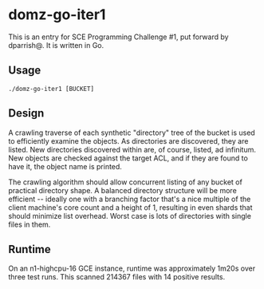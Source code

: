 # domz-go-iter1

This is an entry for SCE Programming Challenge #1, put forward by dparrish@. It is written
in Go.

## Usage

`./domz-go-iter1 [BUCKET]`

## Design

A crawling traverse of each synthetic "directory" tree of the bucket is used to
efficiently examine the objects. As directories are discovered, they are listed. New
directories discovered within are, of course, listed, ad infinitum. New objects are checked
against the target ACL, and if they are found to have it, the object name is printed.

The crawling algorithm should allow concurrent listing of any bucket of practical directory
shape. A balanced directory structure will be more efficient -- ideally one with a branching
factor that's a nice multiple of the client machine's core count and a height of 1, 
resulting in even shards that should minimize list overhead. Worst case is lots of
directories with single files in them.

## Runtime

On an n1-highcpu-16 GCE instance, runtime was approximately 1m20s over three 
test runs. This scanned 214367 files with 14 positive results.
